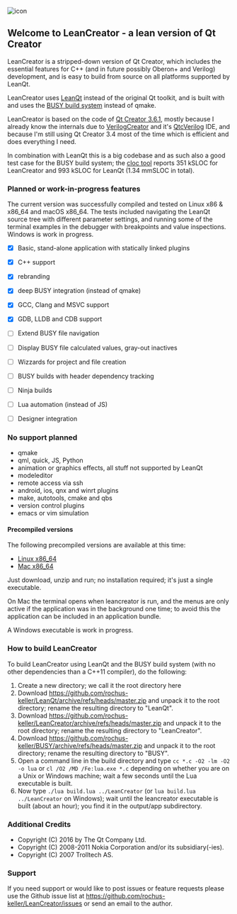 ![icon](http://software.rochus-keller.ch/creator-logo-100x460.png)

## Welcome to LeanCreator - a lean version of Qt Creator

LeanCreator is a stripped-down version of Qt Creator, which includes the essential features for C++ (and in future possibly Oberon+ and Verilog) development, and is easy to build from source on all platforms supported by LeanQt.

LeanCreator uses [LeanQt](https://github.com/rochus-keller/LeanQt) instead of the original Qt toolkit, and is built with and uses the [BUSY build system](https://github.com/rochus-keller/BUSY) instead of qmake.

LeanCreator is based on the code of [Qt Creator 3.6.1](https://download.qt.io/archive/qtcreator/3.6/3.6.1/qt-creator-opensource-src-3.6.1.tar.gz), mostly because I already know the internals due to [VerilogCreator](https://github.com/rochus-keller/VerilogCreator/) and it's [QtcVerilog](https://github.com/rochus-keller/QtcVerilog/) IDE, and because I'm still using Qt Creator 3.4 most of the time which is efficient and does everything I need.

In combination with LeanQt this is a big codebase and as such also a good test case for the BUSY build system; the [cloc tool](http://cloc.sourceforge.net) reports 351 kSLOC for LeanCreator and 993 kSLOC for LeanQt (1.34 mmSLOC in total).

### Planned or work-in-progress features

The current version was successfully compiled and tested on Linux x86 & x86_64 and macOS x86_64. The tests included navigating the LeanQt source tree with different parameter settings, and running some of the terminal examples in the debugger with breakpoints and value inspections. Windows is work in progress.

- [x] Basic, stand-alone application with statically linked plugins
- [x] C++ support
- [x] rebranding
- [x] deep BUSY integration (instead of qmake)
- [x] GCC, Clang and MSVC support 
- [x] GDB, LLDB and CDB support 
- [ ] Extend BUSY file navigation
- [ ] Display BUSY file calculated values, gray-out inactives
- [ ] Wizzards for project and file creation
- [ ] BUSY builds with header dependency tracking
- [ ] Ninja builds
- [ ] Lua automation (instead of JS)
- [ ] Designer integration


### No support planned

- qmake
- qml, quick, JS, Python
- animation or graphics effects, all stuff not supported by LeanQt
- modeleditor
- remote access via ssh
- android, ios, qnx and winrt plugins
- make, autotools, cmake and qbs 
- version control plugins
- emacs or vim simulation

#### Precompiled versions

The following precompiled versions are available at this time:

- [Linux x86_64](http://software.rochus-keller.ch/leancreator_linux_x64.tar.gz)
- [Mac x86_64](http://software.rochus-keller.ch/leancreator_macos_x64.zip)

Just download, unzip and run; no installation required; it's just a single executable.

On Mac the terminal opens when leancreator is run, and the menus are only active if the application was in the background one time; to avoid this the application can be included in an application bundle.

A Windows executable is work in progress.

### How to build LeanCreator

To build LeanCreator using LeanQt and the BUSY build system (with no other dependencies than a C++11 compiler), do the following:

1. Create a new directory; we call it the root directory here
1. Download https://github.com/rochus-keller/LeanQt/archive/refs/heads/master.zip and unpack it to the root directory; rename the resulting directory to "LeanQt".
1. Download https://github.com/rochus-keller/LeanCreator/archive/refs/heads/master.zip and unpack it to the root directory; rename the resulting directory to "LeanCreator".
1. Download https://github.com/rochus-keller/BUSY/archive/refs/heads/master.zip and unpack it to the root directory; rename the resulting directory to "BUSY".
1. Open a command line in the build directory and type `cc *.c -O2 -lm -O2 -o lua` or `cl /O2 /MD /Fe:lua.exe *.c` depending on whether you are on a Unix or Windows machine; wait a few seconds until the Lua executable is built.
1. Now type `./lua build.lua ../LeanCreator` (or `lua build.lua ../LeanCreator` on Windows); wait until the leancreator executable is built (about an hour); you find it in the output/app subdirectory.

### Additional Credits

- Copyright (C) 2016 by The Qt Company Ltd. 
- Copyright (C) 2008-2011 Nokia Corporation and/or its subsidiary(-ies).
- Copyright (C) 2007 Trolltech AS.

### Support

If you need support or would like to post issues or feature requests please use the Github issue list at https://github.com/rochus-keller/LeanCreator/issues or send an email to the author.

